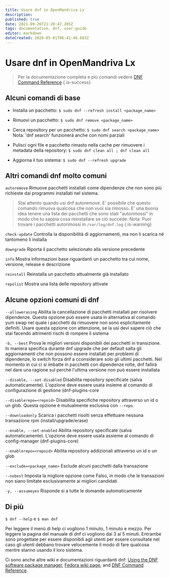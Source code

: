 ```yaml
---
title: Usare dnf in OpenMandriva Lx
description: 
published: true
date: 2021-09-26T21:20:47.205Z
tags: documentation, dnf, user-guide
editor: markdown
dateCreated: 2020-05-01T06:41:46.683Z
---
```


# Usare dnf in OpenMandriva Lx

> Per la documentazione completa e più comandi vedere [DNF Command Reference](https://dnf.readthedocs.io/en/latest/command_ref.html)
{.is-success}


## Alcuni comandi di base

- Installa un pacchetto:
`$ sudo dnf --refresh install <package_name>`

- Rimuovi un pacchetto:
`$ sudo dnf remove <package_name>`

- Cerca repository per un pacchetto:
`$ sudo dnf search <package_name>`
Nota: 'dnf search' funzionerà anche con nomi parziali

- Pulisci ogni file e pacchetto rimasto nella cache per rimuovere i metadata della repository:
`$ sudo dnf clean all ; dnf clean all`

- Aggiorna il tuo sistema:
`$ sudo dnf --refresh upgrade `

## Altri comandi dnf molto comuni

`autoremove`
Rimuove pacchetti installati come dipendenze che non sono più richieste dai programmi installati nel sistema.
> Stai attento quando usi dnf autoremove. E' possibile che questo comando rimuova qualcosa che non vuoi sia rimosso. E' una buona idea tenere una lista dei pacchetti che sono stati "autorimossi" in modo che tu sappia cosa reinstallare se ciò succede.
Nota: Puoi trovare i pacchetti autorimossi in `/var/log/dnf.log`
{.is-warning}


`check-update`
Controlla la disponibilità di aggiornamenti, ma non li scarica né tantomeno li installa

`downgrade`
Riporta il pacchetto selezionato alla versione precedente

`info`
Mostra informazioni base riguardanti un pacchetto tra cui nome, versione, release e descrizione

`reinstall`
Reinstalla un pacchetto attualmente già installato

`repolist`
Mostra una lista delle repository attivate

## Alcune opzioni comuni di dnf

`--allowerasing`
Abilita la cancellazione di pacchetti installati per risolvere dipendenze. Questa opzione può essere usata in alternativa al comando yum swap nel quale i pacchetti da rimuovere non sono esplicitamente definiti. Usare questa opzione con attenzione, se la usi devi sapere ciò che stai facendo altrimenti rischi di rompere il sistema

`-b, --best`
Prova le migliori versioni disponibili dei pacchetti in transizione. In maniera specifica durante dnf upgrade che per default salta gli aggiornamenti che non possono essere installati per problemi di dipendenze, lo switch forza dnf a cconsiderare solo gli ultimi pacchetti. Nel momento in cui ci si imbatte in pacchetti con dipendenze rotte, dnf fallirà nel dare una ragione sul perchè l'ultima versione non può essere installata

`--disable, --set-disabled`
Disabilita repository specificate (salva automaticamente). L'opzione deve essere usata insieme al comando di configurazione di gestione (dnf-plugins-core

`--disablerepo=<repoid>`
Disabilita specifiche repository attraverso un id o un glob. Questa opzione è mutualmente esclusiva con `--repo`.

`--downloadonly`
Scarica i pacchetti risolti senza effettuare nessuna transazione rpm (install/upgrade/erase)

`--enable, --set-enabled`
Abilita repository specificate (salva automaticamente). L'opzione deve essere usata assieme al comando di config-manager (dnf-plugins-core)

`--enablerepo=<repoid>`
Abilita repository addizionali attraverso un id o un glob

`--exclude=<package_name>`
Esclude alcuni pacchetti dalla transazione

`--nobest`
Imposta la migliore opzione come Falso, in modo che le transazioni non siano limitate esclusivamente ai migliori candidati

`-y, --assumeyes`
Risponde si a tutte le domande automaticamente

## Di più
`$ dnf --help`
e
`$ man dnf`

Per leggere il menù di help ci vogliono 1 minuto, 1 minuto e mezzo. Per leggere la pagina del manuale di dnf ci vogliono dai 3 ai 5 minuti.
Entrambe sono progettate per essere disponibili agli utenti per essere consultate nel caso gli utenti debbano trovare velocemente il modo di fare qualcosa mentre stanno usando il loro sistema.

Ci sono anche altre wiki e documentazioni riguardanti dnf: [Using the DNF software package manager](https://docs.fedoraproject.org/en-US/quick-docs/dnf/), [Fedora wiki page](https://fedoraproject.org/wiki/DNF?rd=Dnf), and [DNF Command Reference](https://dnf.readthedocs.io/en/latest/command_ref.html).


